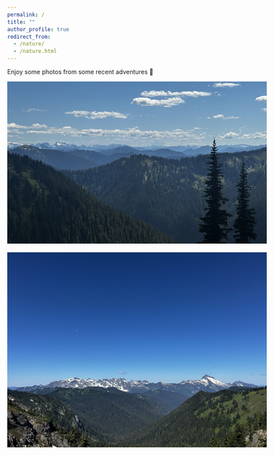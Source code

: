 ```yaml
---
permalink: /
title: ""
author_profile: true
redirect_from: 
  - /nature/
  - /nature.html
---
```


Enjoy some photos from some recent adventures 🐛

<div><img src="/images/IMG_8069.jpeg" style="max-width: 600px; width: 100; height: auto;" alt="Taken from the White Ridge Loop Trail in Mt. Baker-Snoqualmie National Forest, Washington"><div>
<br>

<div><img src="/images/IMG_8108.jpeg" style="max-width: 600px; width: 100; height: auto;" alt="Taken from the White Ridge Loop Trail in Mt. Baker-Snoqualmie National Forest, Washington"><div>
<br>
